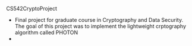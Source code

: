 CS542CryptoProject
- Final project for graduate course in Cryptography and Data Security. The goal of this project was to implement the lightweight crptography algorithm called PHOTON
- 

